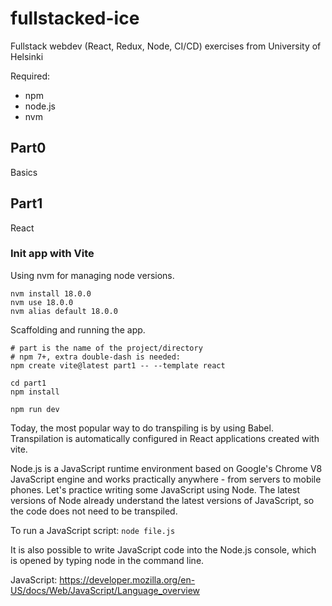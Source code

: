 # fullstacked-ice

Fullstack webdev (React, Redux, Node, CI/CD) exercises from University of Helsinki

Required:

- npm
- node.js
- nvm

## Part0

Basics

## Part1

React

### Init app with Vite

Using nvm for managing node versions.

```
nvm install 18.0.0
nvm use 18.0.0
nvm alias default 18.0.0
```

Scaffolding and running the app.

```
# part is the name of the project/directory
# npm 7+, extra double-dash is needed:
npm create vite@latest part1 -- --template react

cd part1
npm install

npm run dev
```

Today, the most popular way to do transpiling is by using Babel. Transpilation is automatically configured in React applications created with vite.

Node.js is a JavaScript runtime environment based on Google's Chrome V8 JavaScript engine and works practically anywhere - from servers to mobile phones. Let's practice writing some JavaScript using Node. The latest versions of Node already understand the latest versions of JavaScript, so the code does not need to be transpiled.

To run a JavaScript script: `node file.js`

It is also possible to write JavaScript code into the Node.js console, which is opened by typing node in the command line.

JavaScript: https://developer.mozilla.org/en-US/docs/Web/JavaScript/Language_overview
